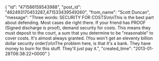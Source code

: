  {
   "id": "471586159543988",
   "post_id": "462493170453287_471533439549260",
   "from_name": "Scott Duncan",
   "message": "Three words: SECURITY FOR COSTS\n\nThis is the best part about defending. Most cases die right there. If your friend has PROOF (Signed discharge is proof), demand security for costs. This means they must deposit to the court, a sum that you determine to be \"reasonable\" to cover costs. It's almost always granted. (You won't get an eleventy billion dollar security order)\n\nThe problem here, is that it's a bank. They have money to burn for this stuff. They'll just pay it.",
   "created_time": "2013-01-28T06:38:22+0000"
 }
